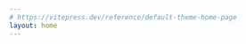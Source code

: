 ```yaml
---
# https://vitepress.dev/reference/default-theme-home-page
layout: home
---
```


<script setup>
import MyHomeLayout from '../../.vitepress/theme/MyHomeLayout.vue';
import { hero, features } from '../../.vitepress/locale/en';
</script>

<MyHomeLayout :hero="hero" :features="features"></MyHomeLayout>
